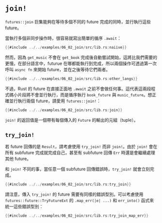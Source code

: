 # `join!`

`futures::join` 巨集能夠在等待多個不同的 future 完成的同時，並行執行這些 future。

當執行多個非同步操作時，很容易就寫出簡單的循序 `.await`：

```rust
{{#include ../../examples/06_02_join/src/lib.rs:naiive}}
```

然而，因為 `get_music` 不會在 `get_book` 完成後自動嘗試開始，這將比我們需要的更慢。在部分語言中，futurue 在哪都能執行到完成，所以兩個操作可透過第一次呼叫 `async fn` 來開始 future，並在之後等待它們兩者。

```rust
{{#include ../../examples/06_02_join/src/lib.rs:other_langs}}
```

不過，Rust 的 future 在直接正面地 `.await` 之前不會做任何事。這代表這兩段程式碼小片段將不會並行執行，而是循序執行 `book_future` 與 `music_future`。想正確並行執行兩個 future，請愛用 `futures::join!`：

```rust
{{#include ../../examples/06_02_join/src/lib.rs:join}}
```

`join!` 的返回值是一個帶有每個傳入的 `Future` 的輸出的元組（tuple）。

## `try_join!`

若 future 回傳的是 `Result`，請考慮使用 `try_join!` 而非 `join!`。由於 `join!` 會在所有 subfuture 完成就完成自己，甚至有 subfuture 回傳 `Err` 時還是會繼續處理其他 future。

和 `join!` 不同的事，當任意一個 subfuture 回傳錯誤時，`try_join!` 就會立刻完成。

```rust
{{#include ../../examples/06_02_join/src/lib.rs:try_join}}
```

請注意，傳入 `try_join!` 的 future 需要有同樣的錯誤型別。可以考慮使用 `futures::future::TryFutureExt` 的 `.map_err(|e| ...)` 和 `err_into()` 函式來統一這些錯誤型別：

```rust
{{#include ../../examples/06_02_join/src/lib.rs:try_join_map_err}}
```
